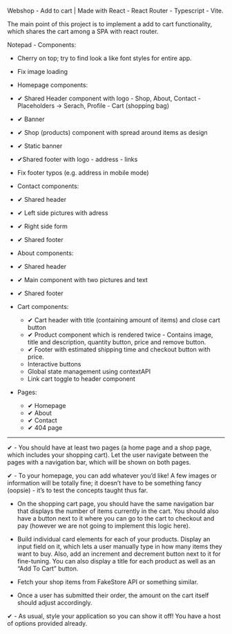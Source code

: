 Webshop - Add to cart | Made with React - React Router - Typescript - Vite.

The main point of this project is to implement a add to cart functionality, which shares the cart among a SPA with react router.

Notepad - Components:

- Cherry on top; try to find look a like font styles for entire app.
- Fix image loading

- Homepage components:

- ✔ Shared Header component with logo - Shop, About, Contact - Placeholders -> Serach, Profile - Cart (shopping bag)
- ✔ Banner
- ✔ Shop (products) component with spread around items as design
- ✔ Static banner
- ✔Shared footer with logo - address - links
- Fix footer typos (e.g. address in mobile mode)

- Contact components:

- ✔ Shared header
- ✔ Left side pictures with adress
- ✔ Right side form
- ✔ Shared footer

- About components:

- ✔ Shared header
- ✔ Main component with two pictures and text
- ✔ Shared footer

- Cart components:

  - ✔ Cart header with title (containing amount of items) and close cart button
  - ✔ Product component which is rendered twice - Contains image, title and description, quantity button, price and remove button.
  - ✔ Footer with estimated shipping time and checkout button with price.
  - Interactive buttons
  - Global state management using contextAPI
  - Link cart toggle to header component

- Pages:

  - ✔ Homepage
  - ✔ About
  - ✔ Contact
  - ✔ 404 page

---

✔ - You should have at least two pages (a home page and a shop page, which includes your shopping cart). Let the user navigate between the pages with a navigation bar, which will be shown on both pages.

✔ - To your homepage, you can add whatever you’d like! A few images or information will be totally fine; it doesn’t have to be something fancy (oopsie) - it’s to test the concepts taught thus far.

- On the shopping cart page, you should have the same navigation bar that displays the number of items currently in the cart. You should also have a button next to it where you can go to the cart to checkout and pay (however we are not going to implement this logic here).

- Build individual card elements for each of your products. Display an input field on it, which lets a user manually type in how many items they want to buy. Also, add an increment and decrement button next to it for fine-tuning. You can also display a title for each product as well as an “Add To Cart” button.

- Fetch your shop items from FakeStore API or something similar.

- Once a user has submitted their order, the amount on the cart itself should adjust accordingly.

✔ - As usual, style your application so you can show it off! You have a host of options provided already.
